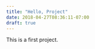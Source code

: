 ```yaml
---
title: "Hello, Project"
date: 2018-04-27T08:36:11-07:00
draft: true
---
```


This is a first project.
